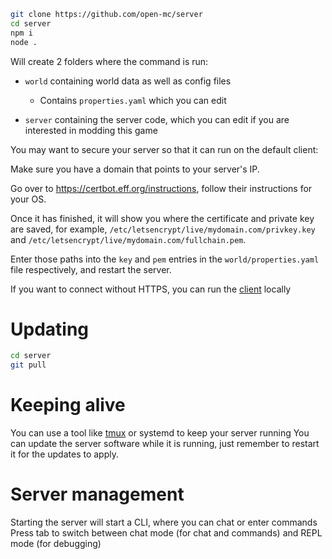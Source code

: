 ```sh
git clone https://github.com/open-mc/server
cd server
npm i
node .
```
Will create 2 folders where the command is run:
- `world` containing world data as well as config files
  - Contains `properties.yaml` which you can edit

- `server` containing the server code, which you can edit if you are interested in modding this game

You may want to secure your server so that it can run on the default client:

Make sure you have a domain that points to your server's IP.

Go over to https://certbot.eff.org/instructions, follow their instructions for your OS.

Once it has finished, it will show you where the certificate and private key are saved, for example, `/etc/letsencrypt/live/mydomain.com/privkey.key` and `/etc/letsencrypt/live/mydomain.com/fullchain.pem`.

Enter those paths into the `key` and `pem` entries in the `world/properties.yaml` file respectively, and restart the server.

If you want to connect without HTTPS, you can run the [client](https://github.com/open-mc/client) locally

# Updating

```sh
cd server
git pull
```

# Keeping alive

You can use a tool like [tmux](https://linuxize.com/post/getting-started-with-tmux/) or systemd to keep your server running
You can update the server software while it is running, just remember to restart it for the updates to apply.

# Server management

Starting the server will start a CLI, where you can chat or enter commands
Press tab to switch between chat mode (for chat and commands) and REPL mode (for debugging)